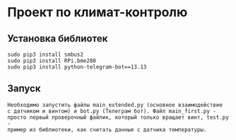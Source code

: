 # Проект по климат-контролю

## Установка библиотек

```
sudo pip3 install smbus2
sudo pip3 install RPi.bme280
sudo pip3 install python-telegram-bot==13.13
```

## Запуск

```
Необходимо запустить файлы main_extended.py (основное взаимодействие 
с датчиком и винтом) и bot.py (Телеграм бот). Файл main_first.py - 
просто первый проверочный файлик, который только вращает винт, test.py -
пример из библиотеки, как считать данные с датчика температуры.
```

